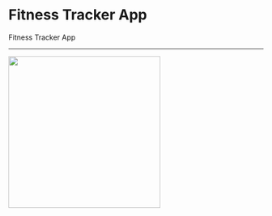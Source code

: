 # Fitness Tracker App

Fitness Tracker App 

------

<image src="https://github.com/Yemeksepeti-Mobil-Android-Bootcamp/android-viewpager-Furkanber/blob/main/screenshots/fitnesstracker.gif" width="300">
